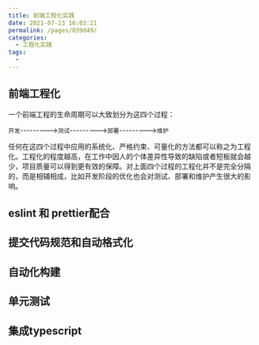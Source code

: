 ```yaml
---
title: 前端工程化实践
date: 2021-07-23 16:03:21
permalink: /pages/039d49/
categories:
  - 工程化实践
tags:
  -
---
```


<!-- @format -->

## 前端工程化

一个前端工程的生命周期可以大致划分为这四个过程：

`开发`--------->`测试`--------->`部署`--------->`维护`

任何在这四个过程中应用的系统化、严格约束、可量化的方法都可以称之为工程化。工程化的程度越高，在工作中因人的个体差异性导致的缺陷或者短板就会越少，项目质量可以得到更有效的保障。对上面四个过程的工程化并不是完全分隔的，而是相辅相成，比如开发阶段的优化也会对测试、部署和维护产生很大的影响。


## eslint 和 prettier配合

## 提交代码规范和自动格式化

## 自动化构建

## 单元测试

## 集成typescript
